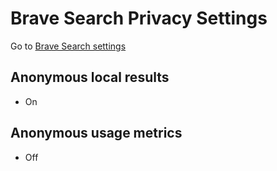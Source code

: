 # Brave Search Privacy Settings

Go to [Brave Search settings](https://search.brave.com/settings)



## Anonymous local results
- On



## Anonymous usage metrics
- Off